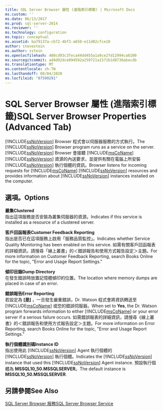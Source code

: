 ```yaml
---
title: SQL Server Browser 屬性 (進階索引標籤) | Microsoft Docs
ms.custom: ''
ms.date: 06/13/2017
ms.prod: sql-server-2014
ms.reviewer: ''
ms.technology: configuration
ms.topic: conceptual
ms.assetid: ba79137a-cb72-4bf3-a650-e11d02cfce10
author: stevestein
ms.author: sstein
ms.openlocfilehash: 480cd93c3feca44dd455a1a9ce2fd12994ca6100
ms.sourcegitcommit: ad4d92dce894592a259721a1571b1d8736abacdb
ms.translationtype: MT
ms.contentlocale: zh-TW
ms.lasthandoff: 08/04/2020
ms.locfileid: "87599291"
---
```

# <a name="sql-server-browser-properties-advanced-tab"></a><span data-ttu-id="bbdea-102">SQL Server Browser 屬性 (進階索引標籤)</span><span class="sxs-lookup"><span data-stu-id="bbdea-102">SQL Server Browser Properties (Advanced Tab)</span></span>
  <span data-ttu-id="bbdea-103">[!INCLUDE[ssNoVersion](../../includes/ssnoversion-md.md)] Browser 程式會以伺服器服務的方式執行。</span><span class="sxs-lookup"><span data-stu-id="bbdea-103">The [!INCLUDE[ssNoVersion](../../includes/ssnoversion-md.md)] Browser program runs as a service on the server.</span></span> [!INCLUDE[ssNoVersion](../../includes/ssnoversion-md.md)] <span data-ttu-id="bbdea-104">Browser 會接聽 [!INCLUDE[msCoName](../../includes/msconame-md.md)] [!INCLUDE[ssNoVersion](../../includes/ssnoversion-md.md)] 資源的內送要求，並提供有關在電腦上所安裝 [!INCLUDE[ssNoVersion](../../includes/ssnoversion-md.md)] 執行個體的資訊。</span><span class="sxs-lookup"><span data-stu-id="bbdea-104">Browser listens for incoming requests for [!INCLUDE[msCoName](../../includes/msconame-md.md)] [!INCLUDE[ssNoVersion](../../includes/ssnoversion-md.md)] resources and provides information about [!INCLUDE[ssNoVersion](../../includes/ssnoversion-md.md)] instances installed on the computer.</span></span>  
  
## <a name="options"></a><span data-ttu-id="bbdea-105">選項。</span><span class="sxs-lookup"><span data-stu-id="bbdea-105">Options</span></span>  
 <span data-ttu-id="bbdea-106">**叢集**</span><span class="sxs-lookup"><span data-stu-id="bbdea-106">**Clustered**</span></span>  
 <span data-ttu-id="bbdea-107">指出這項服務是否安裝為叢集伺服器的資源。</span><span class="sxs-lookup"><span data-stu-id="bbdea-107">Indicates if this service is installed as a resource of a clustered server.</span></span>  
  
 <span data-ttu-id="bbdea-108">**客戶回函報表**</span><span class="sxs-lookup"><span data-stu-id="bbdea-108">**Customer Feedback Reporting**</span></span>  
 <span data-ttu-id="bbdea-109">指出是否已在這項服務上啟用「服務品質監控」。</span><span class="sxs-lookup"><span data-stu-id="bbdea-109">Indicates whether Service Quality Monitoring has been enabled on this service.</span></span> <span data-ttu-id="bbdea-110">如需有關客戶回函報表的詳細資訊，請搜尋「線上叢書」的＜錯誤報告和使用方式報告設定＞主題。</span><span class="sxs-lookup"><span data-stu-id="bbdea-110">For more information on Customer Feedback Reporting, search Books Online for the topic, "Error and Usage Report Settings."</span></span>  
  
 <span data-ttu-id="bbdea-111">**傾印目錄**</span><span class="sxs-lookup"><span data-stu-id="bbdea-111">**Dump Directory**</span></span>  
 <span data-ttu-id="bbdea-112">在發生錯誤時放置記憶體傾印的位置。</span><span class="sxs-lookup"><span data-stu-id="bbdea-112">The location where memory dumps are placed in case of an error.</span></span>  
  
 <span data-ttu-id="bbdea-113">**錯誤報告**</span><span class="sxs-lookup"><span data-stu-id="bbdea-113">**Error Reporting**</span></span>  
 <span data-ttu-id="bbdea-114">若設定為 **[是]** ，一旦發生嚴重錯誤，Dr. Watson 程式會將資訊轉送至 [!INCLUDE[msCoName](../../includes/msconame-md.md)] 或您的錯誤伺服器。</span><span class="sxs-lookup"><span data-stu-id="bbdea-114">When set to **Yes**, the Dr. Watson program forwards information to either [!INCLUDE[msCoName](../../includes/msconame-md.md)] or your error server if a serious failure occurs.</span></span> <span data-ttu-id="bbdea-115">如需錯誤報表的詳細資訊，請搜尋《線上叢書》的＜錯誤報告和使用方式報告設定＞主題。</span><span class="sxs-lookup"><span data-stu-id="bbdea-115">For more information on Error Reporting, search Books Online for the topic, "Error and Usage Report Settings."</span></span>  
  
 <span data-ttu-id="bbdea-116">**執行個體識別碼**</span><span class="sxs-lookup"><span data-stu-id="bbdea-116">**Instance ID**</span></span>  
 <span data-ttu-id="bbdea-117">指出使用此 [!INCLUDE[ssNoVersion](../../includes/ssnoversion-md.md)] Agent 執行個體的 [!INCLUDE[ssNoVersion](../../includes/ssnoversion-md.md)] 執行個體。</span><span class="sxs-lookup"><span data-stu-id="bbdea-117">Indicates the [!INCLUDE[ssNoVersion](../../includes/ssnoversion-md.md)] instance that used this [!INCLUDE[ssNoVersion](../../includes/ssnoversion-md.md)] Agent instance.</span></span> <span data-ttu-id="bbdea-118">預設執行個體為 **MSSQL10_50.MSSQLSERVER**。</span><span class="sxs-lookup"><span data-stu-id="bbdea-118">The default instance is **MSSQL10_50.MSSQLSERVER**.</span></span>  
  
## <a name="see-also"></a><span data-ttu-id="bbdea-119">另請參閱</span><span class="sxs-lookup"><span data-stu-id="bbdea-119">See Also</span></span>  
 [<span data-ttu-id="bbdea-120">SQL Server Browser 服務</span><span class="sxs-lookup"><span data-stu-id="bbdea-120">SQL Server Browser Service</span></span>](../../../2014/tools/configuration-manager/sql-server-browser-service.md)  
  
  
